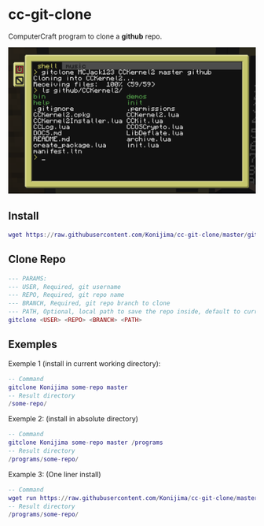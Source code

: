 # cc-git-clone
ComputerCraft program to clone a **github** repo.

![](https://github.com/Konijima/cc-git-clone/blob/master/Screenshot_1.png?raw=true)

## Install
```lua
wget https://raw.githubusercontent.com/Konijima/cc-git-clone/master/gitclone.lua
```

## Clone Repo
```lua
--- PARAMS:
--- USER, Required, git username
--- REPO, Required, git repo name
--- BRANCH, Required, git repo branch to clone
--- PATH, Optional, local path to save the repo inside, default to current working directory
gitclone <USER> <REPO> <BRANCH> <PATH>
```

## Exemples
Exemple 1 (install in current working directory):
```lua
-- Command
gitclone Konijima some-repo master
-- Result directory
/some-repo/
```
Exemple 2: (install in absolute directory)
```lua
-- Command
gitclone Konijima some-repo master /programs
-- Result directory
/programs/some-repo/
```
Example 3: (One liner install)
```lua
-- Command
wget run https://raw.githubusercontent.com/Konijima/cc-git-clone/master/gitclone.lua Konijima some-repo master /programs
-- Result directory
/programs/some-repo/
```
